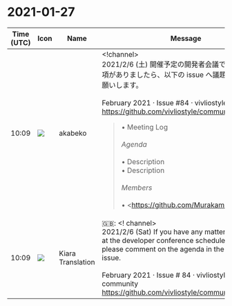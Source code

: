 # 2021-01-27

|Time (UTC)|Icon|Name|Message|
|---|---|---|---|
|10:09|![](https://avatars.slack-edge.com/2019-05-15/624511073651_25909952cd7a069ceed2_72.png)|akabeko|<!channel><br>2021/2/6 (土) 開催予定の開発者会議で検討したい事項がありましたら、以下の  issue へ議題コメントをお願いします。<br><br>February 2021 · Issue #84 · vivliostyle/community<br><https://github.com/vivliostyle/community/issues/84><br><blockquote>• Meeting Log<br><br>*Agenda*<br><br>• Description<br>• Description<br><br>*Members*<br><br>• <https://github.com/MurakamiShinyu|@MurakamiShinyu><br>• <https://github.com/ogwata|@ogwata><br>• <https://github.com/spring-raining|@spring-raining><br>• <https://github.com/yamasy1549|@yamasy1549><br>• <https://github.com/takanakahiko|@takanakahiko><br>• <https://github.com/AyumuTakai|@AyumuTakai><br>• <https://github.com/akabekobeko|@akabekobeko> (Scribe)</blockquote>|
|10:09|![](https://avatars.slack-edge.com/2019-08-21/732685848020_f3f20736795184660348_72.png)|Kiara Translation|🇬🇧: &lt;! channel&gt;<br>2021/2/6 (Sat) If you have any matters to consider at the developer conference scheduled to be held, please comment on the agenda in the following issue.<br><br>February 2021 · Issue # 84 · vivliostyle / community<br><https://github.com/vivliostyle/community/issues/84>|
